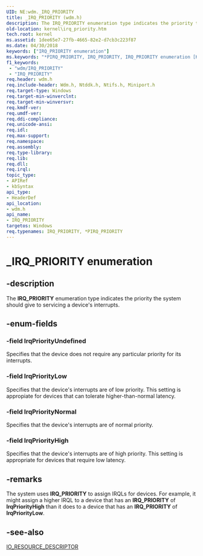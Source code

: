 ```yaml
---
UID: NE:wdm._IRQ_PRIORITY
title: _IRQ_PRIORITY (wdm.h)
description: The IRQ_PRIORITY enumeration type indicates the priority the system should give to servicing a device's interrupts.
old-location: kernel\irq_priority.htm
tech.root: kernel
ms.assetid: 1dee65e7-27fb-4665-82e2-d7cb3c223f87
ms.date: 04/30/2018
keywords: ["IRQ_PRIORITY enumeration"]
ms.keywords: "*PIRQ_PRIORITY, IRQ_PRIORITY, IRQ_PRIORITY enumeration [Kernel-Mode Driver Architecture], IrqPriorityHigh, IrqPriorityLow, IrqPriorityNormal, IrqPriorityUndefined, PIRQ_PRIORITY, PIRQ_PRIORITY enumeration pointer [Kernel-Mode Driver Architecture], _IRQ_PRIORITY, kernel.irq_priority, sysenum_a5a51a77-ee9c-4e74-9ee4-b097eb361c18.xml, wdm/IRQ_PRIORITY, wdm/IrqPriorityHigh, wdm/IrqPriorityLow, wdm/IrqPriorityNormal, wdm/IrqPriorityUndefined, wdm/PIRQ_PRIORITY"
f1_keywords:
 - "wdm/IRQ_PRIORITY"
 - "IRQ_PRIORITY"
req.header: wdm.h
req.include-header: Wdm.h, Ntddk.h, Ntifs.h, Miniport.h
req.target-type: Windows
req.target-min-winverclnt: 
req.target-min-winversvr: 
req.kmdf-ver: 
req.umdf-ver: 
req.ddi-compliance: 
req.unicode-ansi: 
req.idl: 
req.max-support: 
req.namespace: 
req.assembly: 
req.type-library: 
req.lib: 
req.dll: 
req.irql: 
topic_type:
- APIRef
- kbSyntax
api_type:
- HeaderDef
api_location:
- wdm.h
api_name:
- IRQ_PRIORITY
targetos: Windows
req.typenames: IRQ_PRIORITY, *PIRQ_PRIORITY
---
```


# _IRQ_PRIORITY enumeration


## -description


The <b>IRQ_PRIORITY</b> enumeration type indicates the priority the system should give to servicing a device's interrupts.


## -enum-fields




### -field IrqPriorityUndefined

Specifies that the device does not require any particular priority for its interrupts.


### -field IrqPriorityLow

Specifies that the device's interrupts are of low priority. This setting is appropiate for devices that can tolerate higher-than-normal latency.


### -field IrqPriorityNormal

Specifies that the device's interrupts are of normal priority. 


### -field IrqPriorityHigh

Specifies that the device's interrupts are of high priority. This setting is appropriate for devices that require low latency. 


## -remarks



The system uses <b>IRQ_PRIORITY</b> to assign IRQLs for devices. For example, it might assign a higher IRQL to a device that has an <b>IRQ_PRIORITY</b> of <b>IrqPriorityHigh</b> than it does to a device that has an <b>IRQ_PRIORITY</b> of <b>IrqPriorityLow</b>.




## -see-also




<a href="https://docs.microsoft.com/windows-hardware/drivers/ddi/wdm/ns-wdm-_io_resource_descriptor">IO_RESOURCE_DESCRIPTOR</a>
 

 

